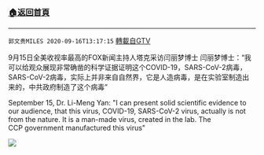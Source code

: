 ﻿###  [:house:返回首頁](https://github.com/ourhimalayas/txt)
---

`郭文贵MILES 2020-09-16T13:17:15` [轉載自GTV](https://gtv.org/web/#/UserInfo/5e596957357cc612d35a8044)

9月15日全美收视率最高的FOX新闻主持人塔克采访闫丽梦博士
闫丽梦博士：“我可以给观众展现非常确凿的科学证据证明这个COVID-19，SARS-CoV-2病毒，SARS-CoV-2病毒，实际上并非来自自然界，它是人造病毒，是在实验室制造出来的，中共政府制造了这个病毒”

September 15, Dr. Li-Meng Yan: "I can present solid scientific evidence to our audience, that this virus, COVID-19, SARS-CoV-2 virus, actually is not from the nature. It is a man-made virus, created in the lab. The CCP government manufactured this virus"

[![](https://filegroup.gtv.org/cdn-cgi/image/width=600/https://filegroup.gtv.org/group3/default/20200916/13/17/0/01fd10dfc9173435bfd412930ec9d7e6)](https://filegroup.gtv.org/group3/default/20200916/13/17/0/427e2d46ed301d4533f9218c9e78b3f4.MOV)